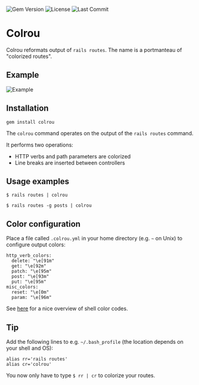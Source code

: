 ![Gem Version](https://img.shields.io/gem/v/colrou.svg) ![License](https://img.shields.io/github/license/evaneykelen/colrou.svg)
![Last Commit](https://img.shields.io/github/last-commit/evaneykelen/colrou.svg)

# Colrou

Colrou reformats output of `rails routes`. The name is a portmanteau of "colorized routes".

## Example

![Example](https://user-images.githubusercontent.com/11846/54473866-ccc02600-47dd-11e9-9093-8ba1d9fe7d44.png)

## Installation

`gem install colrou`

The `colrou` command operates on the output of the `rails routes` command.

It performs two operations:

- HTTP verbs and path parameters are colorized
- Line breaks are inserted between controllers

## Usage examples

`$ rails routes | colrou`

`$ rails routes -g posts | colrou`


## Color configuration

Place a file called `.colrou.yml` in your home directory (e.g. `~` on Unix) to configure output colors:

```
http_verb_colors:
  delete: "\e[91m"
  get: "\e[92m"
  patch: "\e[95m"
  post: "\e[93m"
  put: "\e[95m"
misc_colors:
  reset: "\e[0m"
  param: "\e[96m"
```

See [here](https://misc.flogisoft.com/bash/tip_colors_and_formatting) for a nice overview of shell color codes.

## Tip

Add the following lines to e.g. `~/.bash_profile` (the location depends on your shell and OS):

```
alias rr='rails routes'
alias cr='colrou'
```

You now only have to type `$ rr | cr` to colorize your routes.
